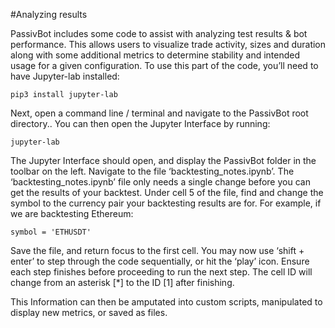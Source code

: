 #Analyzing results

PassivBot includes some code to assist with analyzing test results & bot performance. This allows users to visualize trade activity, sizes and duration along with some additional metrics to determine stability and intended usage for a given configuration. To use this part of the code, you’ll need to have Jupyter-lab installed:

`pip3 install jupyter-lab`

Next, open a command line / terminal and navigate to the PassivBot root directory.. You can then open the Jupyter Interface by running:

`jupyter-lab`

The Jupyter Interface should open, and display the PassivBot folder in the toolbar on the left. Navigate to the file ‘backtesting_notes.ipynb’. The ‘backtesting_notes.ipynb’ file only needs a single change before you can get the results of your backtest. Under cell 5 of the file, find and change the symbol to the currency pair your backtesting results are for. For example, if we are backtesting Ethereum:

`symbol = 'ETHUSDT'`

Save the file, and return focus to the first cell. You may now use ‘shift + enter’ to step through the code sequentially, or hit the ‘play’ icon. Ensure each step finishes before proceeding to run the next step. The cell ID will change from an asterisk [*] to the ID [1] after finishing.

This Information can then be amputated into custom scripts, manipulated to display new metrics, or saved as files.